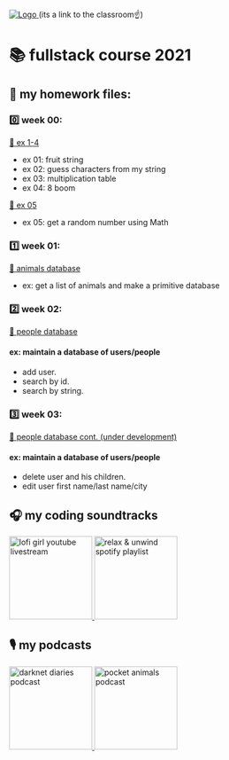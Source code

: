 <a href="https://classroom.google.com/c/NDA4NzY4OTU2Mzkz">
  <img src="https://lh3.googleusercontent.com/-QO_htsTEOuU/YWu9EpBu60I/AAAAAAAAAcM/ye-xNHdbTgAr26SeMuIY6SiBb8mCVV10wCMACGAYYCw/s1280/beta_binyaminTech_logo%2B%25281%2529-page-001%2B%25281%2529.jpg" alt="Logo" >
</a>
(its a link to the classroom☝️)

# 📚 fullstack course 2021

## 📖 my homework files:

### 0️⃣ week 00:

[📒 ex 1-4](week_00/week_00_hw.js)

- ex 01: fruit string
- ex 02: guess characters from my string
- ex 03: multiplication table
- ex 04: 8 boom

[📒 ex 05](week_00/week_00_hw_math.js)

- ex 05: get a random number using Math

### 1️⃣ week 01:

[📒 animals database](week_01/animals_db.js)

- ex: get a list of animals and make a primitive database

### 2️⃣ week 02:

[📒 people database](week_02/people_db.js)

#### ex: maintain a database of users/people
- add user.
- search by id.
- search by string.

### 3️⃣ week 03:

[📒 people database cont. (under development)](week_03/people_db.js)

#### ex: maintain a database of users/people
- delete user and his children.
- edit user first name/last name/city

## 🎧 my coding soundtracks

<a href="http://www.youtube.com/watch?v=5qap5aO4i9A">
  <img src="https://thumbs.gfycat.com/AgedMiniatureBoto-max-1mb.gif" alt="lofi girl youtube livestream" height="150">
 </a>

<a href="https://open.spotify.com/playlist/37i9dQZF1DWU0ScTcjJBdj">
  <img src="https://i.scdn.co/image/ab67706f000000031932c7ea794e72d82b10692c" alt="relax & unwind spotify playlist" height="150">
 </a>

## 🎙 my podcasts

<a href="https://open.spotify.com/show/4XPl3uEEL9hvqMkoZrzbx5">
  <img src="https://i.scdn.co/image/ab67656300005f1f11874ad24c1dcac2ace8d4c9" alt="darknet diaries podcast" height="150">
 </a>
<a href="https://open.spotify.com/show/44Mg6W7BrmDtJuuWF7H4b2">
  <img src="https://i.scdn.co/image/321f42b88e6f6b19148d023d79de7ca916e4c152" alt="pocket animals podcast" height="150">
 </a>
